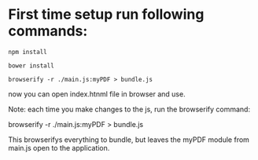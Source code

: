 # First time setup run following commands:
```
npm install
```
```
bower install
```
```
browserify -r ./main.js:myPDF > bundle.js
```
now you can open index.htnml file in browser and use.

Note: each time you make changes to the js, run the browserify command:

browserify -r ./main.js:myPDF > bundle.js

This browserifys everything to bundle, but leaves the myPDF module from main.js open to the application.
